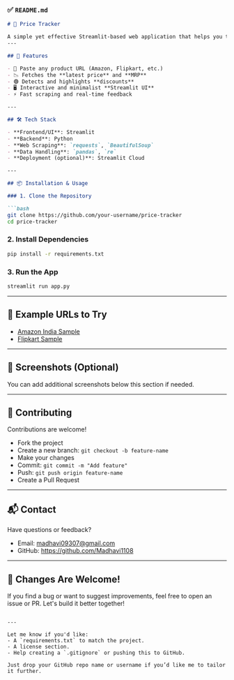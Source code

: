 ### ✅ `README.md`

````markdown
# 🛒 Price Tracker

A simple yet effective Streamlit-based web application that helps you track the **current price** of products using their URL. Supports dynamic scraping from sites like Amazon and provides insights on **discounts** by comparing the listed price with the MRP.
---

## 🚀 Features

- 🔗 Paste any product URL (Amazon, Flipkart, etc.)
- 📉 Fetches the **latest price** and **MRP**
- 🟢 Detects and highlights **discounts**
- 🖥️ Interactive and minimalist **Streamlit UI**
- ⚡ Fast scraping and real-time feedback

---

## 🛠️ Tech Stack

- **Frontend/UI**: Streamlit  
- **Backend**: Python  
- **Web Scraping**: `requests`, `BeautifulSoup`  
- **Data Handling**: `pandas`, `re`  
- **Deployment (optional)**: Streamlit Cloud  

---

## 📦 Installation & Usage

### 1. Clone the Repository

```bash
git clone https://github.com/your-username/price-tracker
cd price-tracker
````

### 2. Install Dependencies

```bash
pip install -r requirements.txt
```

### 3. Run the App

```bash
streamlit run app.py
```

---

## 🧪 Example URLs to Try

* [Amazon India Sample](https://www.amazon.in/dp/B0C6MLZM2M)
* [Flipkart Sample](https://www.flipkart.com/your-product-link)

---

## 📸 Screenshots (Optional)

You can add additional screenshots below this section if needed.

---

## 🙌 Contributing

Contributions are welcome!

* Fork the project
* Create a new branch: `git checkout -b feature-name`
* Make your changes
* Commit: `git commit -m "Add feature"`
* Push: `git push origin feature-name`
* Create a Pull Request

---

## 📬 Contact

Have questions or feedback?

* Email: madhavi09307@gmail.com
* GitHub: https://github.com/Madhavi1108

---

## 🧠 Changes Are Welcome!

If you find a bug or want to suggest improvements, feel free to open an issue or PR. Let's build it better together!

```

---

Let me know if you'd like:
- A `requirements.txt` to match the project.
- A license section.
- Help creating a `.gitignore` or pushing this to GitHub.

Just drop your GitHub repo name or username if you’d like me to tailor it further.
```

